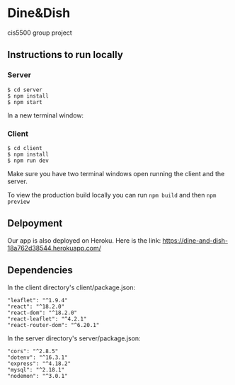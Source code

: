# Dine&Dish
cis5500 group project

## Instructions to run locally
### Server
```
$ cd server
$ npm install
$ npm start
```
In a new terminal window:
### Client
```
$ cd client
$ npm install
$ npm run dev
```
Make sure you have two terminal windows open running the client and the server.

To view the production build locally you can run `npm build` and then `npm preview` 

## Delpoyment
Our app is also deployed on Heroku. Here is the link: https://dine-and-dish-18a762d38544.herokuapp.com/

## Dependencies
In the client directory's client/package.json:
```
"leaflet": "^1.9.4"
"react": "^18.2.0"
"react-dom": "^18.2.0"
"react-leaflet": "^4.2.1"
"react-router-dom": "^6.20.1"
```

In the server directory's server/package.json:
```
"cors": "^2.8.5"
"dotenv": "^16.3.1"
"express": "^4.18.2"
"mysql": "^2.18.1"
"nodemon": "^3.0.1"
```
